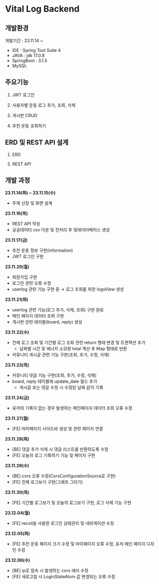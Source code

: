 # Vital Log Backend

## 개발환경

개발기간 : 23.11.14 ~ 

- IDE : Spring Tool Suite 4
- JAVA : jdk 17.0.8
- SpringBoot : 3.1.5
- MySQL 

## 주요기능

1. JWT 로그인

2. 사용자별 운동 로그 추가, 조회, 삭제

3. 게시판 CRUD

4. 추천 운동 조회하기

## ERD 및 REST API 설계

1. ERD


2. REST API


## 개발 과정

**23.11.14(화) ~ 23.11.15(수)** 
- 주제 선정 및 화면 설계

**23.11.16(목)** 
- REST API 작성
- 공공데이터 csv 다운 및 전처리 후 및데이터베이스 생성

**23.11.17(금)** 
- 추천 운동 정보 구현(information)
- JWT 로그인 구현

**23.11.20(월)** 
- 회원가입 구현
- 로그인 관련 오류 수정
- userlog 관련 기능 구현 중 → 로그 조회를 위한 logsView 생성

**23.11.21(화)** 
- userlog 관련 기능(로그 추가, 삭제, 조회) 구현 완료
- 메인 페이지 데이터 조회 구현
- 게시판 관련 테이블(board, reply) 생성

**23.11.22(수)**
- 전체 로그 조회 및 기간별 로그 조회 관련 return 형태 변경 및 트랜잭션 추가
    - 날짜별 시간 및 에너지 소모량 total 계산 후 Map 형태로 반환
- 커뮤니티 게시글 관련 기능 구현(조회, 추가, 수정, 삭제)

**23.11.23(목)**
- 커뮤니티 댓글 기능 구현(조회, 추가, 수정, 삭제)
- board, reply 테이블에 update_date 필드 추가
    - 게시글 또는 댓글 수정 시 수정된 날짜 같이 기록

**23.11.24(금)**
- 유저의 기록이 없는 경우 발생하는 메인페이지 데이터 조회 오류 수정  

**23.11.27(월)**
- [FE] 마이페이지 사이드바 생성 및 관련 페이지 연결

**23.11.28(화)**
- [BE] 댓글 추가 삭제 시 댓글 리스트를 반환하도록 수정
- [FE] 오늘의 로그 기록하기 기능 및 페이지 구현

**23.11.29(수)**
- [BE] cors 오류 수정(CorsConfigurationSource로 구현)
- [FE] 전체 로그보기 구현(그래프 그리기)

**23.11.30(목)**
- [FE] 기간별 로그보기 및 오늘의 로그보기 구현, 로그 삭제 기능 구현

**23.12.04(월)**
- [FE] recoil을 사용한 로그인 상태관리 및 네비게이션 수정

**23.12.05(화)**
- [FE] 추천 운동 페이지 크기 수정 및 마이페이지 오류 수정, 유저 메인 페이지 디자인 수정 

**23.12.06(수)**
- [BE] ip로 접속 시 발생하는 cors 에러 수정
- [FE] 새로고침 시 LoginStateAtom 값 변경되는 오류 수정

